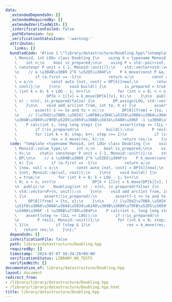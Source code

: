 ```yaml
---
data:
  _extendedDependsOn: []
  _extendedRequiredBy: []
  _extendedVerifiedWith: []
  _isVerificationFailed: false
  _pathExtension: hpp
  _verificationStatusIcon: ':warning:'
  attributes:
    links: []
  bundledCode: "#line 1 \"library/datastructure/Doubling.hpp\"\ntemplate <typename\
    \ Monoid, int LOG> class Doubling {\n    using X = typename Monoid::value_type;\n\
    \    int n;\n    bool is_prepared;\n\n    using P = std::pair<int, X>;\n    static\
    \ constexpr P unit = {-1, Monoid::unit()};\n    std::vector<std::vector<P>> DP;\n\
    \n    // a \u304B\u3089 2^k \u52D5\u304F\n    P k_move(const P &a, int k) {\n\
    \        if (a.first == -1)\n            return a;\n        const auto [now, val]\
    \ = a;\n        const auto [nxt, cost] = DP[k][now];\n        return {nxt, Monoid::op(val,\
    \ cost)};\n    }\n\n    void build() {\n        is_prepared = true;\n        for\
    \ (int k = 0; k < LOG - 1; k++)\n            for (int v = 0; v < n; v++)\n   \
    \             DP[k + 1][v] = k_move(DP[k][v], k);\n    }\n\n  public:\n    Doubling(int\
    \ n) : n(n), is_prepared(false) {\n        DP.assign(LOG, std::vector<P>(n, unit));\n\
    \    }\n\n    void add_arc(int from, int to, X x) {\n        assert(!is_prepared);\n\
    \        assert(-1 <= to and to < n);\n        DP[0][from] = {to, x};\n    }\n\
    \n    // [\u7D42\u70B9,\u5024] \u8FBA\u304C\u51FA\u3066\u306A\u3044\u5834\u6240\
    \u304B\u3089\u79FB\u52D5\u3059\u308B\u5834\u5408\u306F -1 \u306B\u7740\u304F\n\
    \    P calc(int s, long long step) {\n        assert(step <= (1LL << LOG));\n\
    \        if (!is_prepared)\n            build();\n\n        P res{s, Monoid::unit()};\n\
    \        for (int k = 0; step; k++, step >>= 1)\n            if (step & 1)\n \
    \               res = k_move(res, k);\n        return res;\n    }\n};\n"
  code: "template <typename Monoid, int LOG> class Doubling {\n    using X = typename\
    \ Monoid::value_type;\n    int n;\n    bool is_prepared;\n\n    using P = std::pair<int,\
    \ X>;\n    static constexpr P unit = {-1, Monoid::unit()};\n    std::vector<std::vector<P>>\
    \ DP;\n\n    // a \u304B\u3089 2^k \u52D5\u304F\n    P k_move(const P &a, int\
    \ k) {\n        if (a.first == -1)\n            return a;\n        const auto\
    \ [now, val] = a;\n        const auto [nxt, cost] = DP[k][now];\n        return\
    \ {nxt, Monoid::op(val, cost)};\n    }\n\n    void build() {\n        is_prepared\
    \ = true;\n        for (int k = 0; k < LOG - 1; k++)\n            for (int v =\
    \ 0; v < n; v++)\n                DP[k + 1][v] = k_move(DP[k][v], k);\n    }\n\
    \n  public:\n    Doubling(int n) : n(n), is_prepared(false) {\n        DP.assign(LOG,\
    \ std::vector<P>(n, unit));\n    }\n\n    void add_arc(int from, int to, X x)\
    \ {\n        assert(!is_prepared);\n        assert(-1 <= to and to < n);\n   \
    \     DP[0][from] = {to, x};\n    }\n\n    // [\u7D42\u70B9,\u5024] \u8FBA\u304C\
    \u51FA\u3066\u306A\u3044\u5834\u6240\u304B\u3089\u79FB\u52D5\u3059\u308B\u5834\
    \u5408\u306F -1 \u306B\u7740\u304F\n    P calc(int s, long long step) {\n    \
    \    assert(step <= (1LL << LOG));\n        if (!is_prepared)\n            build();\n\
    \n        P res{s, Monoid::unit()};\n        for (int k = 0; step; k++, step >>=\
    \ 1)\n            if (step & 1)\n                res = k_move(res, k);\n     \
    \   return res;\n    }\n};"
  dependsOn: []
  isVerificationFile: false
  path: library/datastructure/Doubling.hpp
  requiredBy: []
  timestamp: '2024-07-07 16:34:26+09:00'
  verificationStatus: LIBRARY_NO_TESTS
  verifiedWith: []
documentation_of: library/datastructure/Doubling.hpp
layout: document
redirect_from:
- /library/library/datastructure/Doubling.hpp
- /library/library/datastructure/Doubling.hpp.html
title: library/datastructure/Doubling.hpp
---
```

